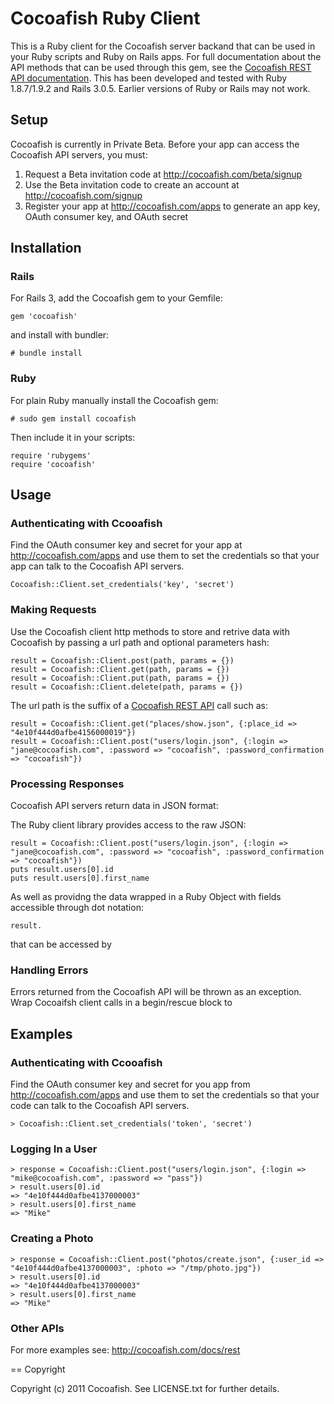 # Cocoafish Ruby Client

This is a Ruby client for the Cocoafish server backand that can be used in your Ruby scripts and Ruby on Rails apps. For full documentation about the API methods that can be used through this gem, see the [Cocoafish REST API documentation](http://cocoafish.com/docs/rest). This has been developed and tested with Ruby 1.8.7/1.9.2 and Rails 3.0.5. Earlier versions of Ruby or Rails may not work.

## Setup

Cocoafish is currently in Private Beta. Before your app can access the Cocoafish API servers, you must:

1. Request a Beta invitation code at http://cocoafish.com/beta/signup
2. Use the Beta invitation code to create an account at http://cocoafish.com/signup
3. Register your app at http://cocoafish.com/apps to generate an app key, OAuth consumer key, and OAuth secret

## Installation

### Rails

For Rails 3, add the Cocoafish gem to your Gemfile:

    gem 'cocoafish'

and install with bundler:

    # bundle install

### Ruby

For plain Ruby manually install the Cocoafish gem:

    # sudo gem install cocoafish

Then include it in your scripts:

    require 'rubygems'
    require 'cocoafish'
    
## Usage

### Authenticating with Ccooafish

Find the OAuth consumer key and secret for your app at http://cocoafish.com/apps and use them to set the credentials so that your app can talk to the Cocoafish API servers.

    Cocoafish::Client.set_credentials('key', 'secret')

### Making Requests

Use the Cocoafish client http methods to store and retrive data with Cocoafish by passing a url path and optional parameters hash:

    result = Cocoafish::Client.post(path, params = {})
    result = Cocoafish::Client.get(path, params = {})
    result = Cocoafish::Client.put(path, params = {})
    result = Cocoafish::Client.delete(path, params = {})

The url path is the suffix of a [Cocoafish REST API](http://cocoafish.com/docs/rest) call such as:

    result = Cocoafish::Client.get("places/show.json", {:place_id => "4e10f444d0afbe4156000019"})
    result = Cocoafish::Client.post("users/login.json", {:login => "jane@cocoafish.com", :password => "cocoafish", :password_confirmation => "cocoafish"})

### Processing Responses

Cocoafish API servers return data in JSON format:

        
  

The Ruby client library provides access to the raw JSON:

    result = Cocoafish::Client.post("users/login.json", {:login => "jane@cocoafish.com", :password => "cocoafish", :password_confirmation => "cocoafish"})
    puts result.users[0].id
    puts result.users[0].first_name
    
As well as providng the data wrapped in a Ruby Object with fields accessible through dot notation:

    
    



    result.

that can be accessed by

### Handling Errors

Errors returned from the Cocoafish API will be thrown as an exception. Wrap Cocoaifsh client calls in a begin/rescue block to 

## Examples

### Authenticating with Ccooafish

Find the OAuth consumer key and secret for you app from http://cocoafish.com/apps and use them to set the credentials so that your code can talk to the Cocoafish API servers.

    > Cocoafish::Client.set_credentials('token', 'secret')

### Logging In a User

    > response = Cocoafish::Client.post("users/login.json", {:login => "mike@cocoafish.com", :password => "pass"})
    > result.users[0].id
    => "4e10f444d0afbe4137000003"
    > result.users[0].first_name
    => "Mike"
   
### Creating a Photo

    > response = Cocoafish::Client.post("photos/create.json", {:user_id => "4e10f444d0afbe4137000003", :photo => "/tmp/photo.jpg"})
    > result.users[0].id
    => "4e10f444d0afbe4137000003"
    > result.users[0].first_name
    => "Mike"
  
### Other APIs

For more examples see: http://cocoafish.com/docs/rest

== Copyright

Copyright (c) 2011 Cocoafish. See LICENSE.txt for further details.
